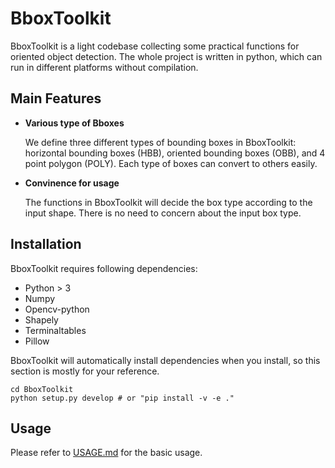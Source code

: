 # BboxToolkit

BboxToolkit is a light codebase collecting some practical functions for oriented object detection.
The whole project is written in python, which can run in different platforms without compilation.

## Main Features

- **Various type of Bboxes**

    We define three different types of bounding boxes in BboxToolkit: horizontal bounding boxes (HBB), oriented bounding boxes (OBB), and 4 point polygon (POLY). Each type of boxes can convert to others easily.

- **Convinence for usage**

    The functions in BboxToolkit will decide the box type according to the input shape. There is no need to concern about the input box type.

## Installation

BboxToolkit requires following dependencies:

+ Python > 3
+ Numpy
+ Opencv-python
+ Shapely
+ Terminaltables
+ Pillow

BboxToolkit will automatically install dependencies when you install, so this section is mostly for your reference.

```shell
cd BboxToolkit
python setup.py develop # or "pip install -v -e ."
```

## Usage

Please refer to [USAGE.md](USAGE.md) for the basic usage.
